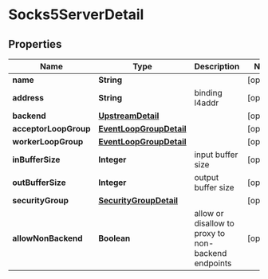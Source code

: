 
# Socks5ServerDetail

## Properties
Name | Type | Description | Notes
------------ | ------------- | ------------- | -------------
**name** | **String** |  |  [optional]
**address** | **String** | binding l4addr |  [optional]
**backend** | [**UpstreamDetail**](UpstreamDetail.md) |  |  [optional]
**acceptorLoopGroup** | [**EventLoopGroupDetail**](EventLoopGroupDetail.md) |  |  [optional]
**workerLoopGroup** | [**EventLoopGroupDetail**](EventLoopGroupDetail.md) |  |  [optional]
**inBufferSize** | **Integer** | input buffer size |  [optional]
**outBufferSize** | **Integer** | output buffer size |  [optional]
**securityGroup** | [**SecurityGroupDetail**](SecurityGroupDetail.md) |  |  [optional]
**allowNonBackend** | **Boolean** | allow or disallow to proxy to non-backend endpoints |  [optional]




